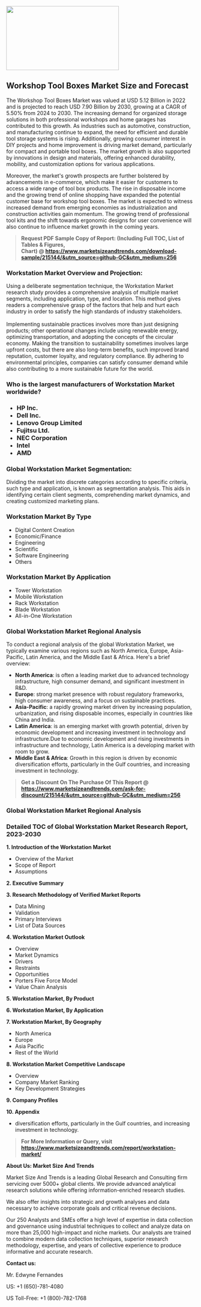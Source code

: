 <p><img class="alignnone size-medium wp-image-20088" src="https://ffe5etoiles.com/wp-content/uploads/2024/12/MST1-300x171.png" alt="" width="300" height="171" /></p><h2>Workshop Tool Boxes Market Size and Forecast</h2><p>The Workshop Tool Boxes Market was valued at USD 5.12 Billion in 2022 and is projected to reach USD 7.90 Billion by 2030, growing at a CAGR of 5.50% from 2024 to 2030. The increasing demand for organized storage solutions in both professional workshops and home garages has contributed to this growth. As industries such as automotive, construction, and manufacturing continue to expand, the need for efficient and durable tool storage systems is rising. Additionally, growing consumer interest in DIY projects and home improvement is driving market demand, particularly for compact and portable tool boxes. The market growth is also supported by innovations in design and materials, offering enhanced durability, mobility, and customization options for various applications.</p><p>Moreover, the market's growth prospects are further bolstered by advancements in e-commerce, which make it easier for customers to access a wide range of tool box products. The rise in disposable income and the growing trend of online shopping have expanded the potential customer base for workshop tool boxes. The market is expected to witness increased demand from emerging economies as industrialization and construction activities gain momentum. The growing trend of professional tool kits and the shift towards ergonomic designs for user convenience will also continue to influence market growth in the coming years.</p></p><blockquote id="" class=""><strong>Request PDF Sample Copy of Report: (Including Full TOC, List of Tables &amp; Figures, Chart)&nbsp;@&nbsp;<strong><a href="https://www.marketsizeandtrends.com/download-sample/215144/&utm_source=github-GC&utm_medium=256" target="_blank">https://www.marketsizeandtrends.com/download-sample/215144/&utm_source=github-GC&utm_medium=256</a></strong></strong></blockquote><h3 id="" class="">Workstation Market&nbsp;Overview and Projection:</h3><p id="" class="">Using a deliberate segmentation technique, the Workstation Market research study provides a comprehensive analysis of multiple market segments, including application, type, and location. This method gives readers a comprehensive grasp of the factors that help and hurt each industry in order to satisfy the high standards of industry stakeholders. <br /> <br />Implementing sustainable practices involves more than just designing products; other operational changes include using renewable energy, optimizing transportation, and adopting the concepts of the circular economy. Making the transition to sustainability sometimes involves large upfront costs, but there are also long-term benefits, such improved brand reputation, customer loyalty, and regulatory compliance. By adhering to environmental principles, companies can satisfy consumer demand while also contributing to a more sustainable future for the world.</p><h3 id="" class="">Who is the largest manufacturers of&nbsp;Workstation Market worldwide?</h3><h3 class=""><p><ul><li>HP Inc. </li><li> Dell Inc. </li><li> Lenovo Group Limited </li><li> Fujitsu Ltd. </li><li> NEC Corporation </li><li> Intel </li><li> AMD</li></ul></p></h3><h3 id="" class="">Global&nbsp;Workstation Market Segmentation:</h3><p id="" class="">Dividing the market into discrete categories according to specific criteria, such type and application, is known as segmentation analysis. This aids in identifying certain client segments, comprehending market dynamics, and creating customized marketing plans.</p><h3 id="" class="">Workstation Market&nbsp;By Type</h3><p><p><ul><li>Digital Content Creation</li><li> Economic/Finance</li><li> Engineering</li><li> Scientific</li><li> Software Engineering</li><li> Others</p></li></ul></p></p><h3 id="" class="">Workstation Market&nbsp;By Application</h3><p class=""><p><ul><li>Tower Workstation</li><li> Mobile Workstation</li><li> Rack Workstation</li><li> Blade Workstation</li><li> All-in-One Workstation</li></ul></p></p><h3 id="" class="">Global Workstation Market Regional Analysis</h3><p id="" class="">To conduct a regional analysis of the global Workstation Market, we typically examine various regions such as North America, Europe, Asia-Pacific, Latin America, and the Middle East &amp; Africa. Here's a brief overview:</p><ul><li><strong>North America</strong>: is often a leading market due to advanced technology infrastructure, high consumer demand, and significant investment in R&amp;D.</li><li><strong>Europe</strong>: strong market presence with robust regulatory frameworks, high consumer awareness, and a focus on sustainable practices.</li><li><strong>Asia-Pacific</strong>: a rapidly growing market driven by increasing population, urbanization, and rising disposable incomes, especially in countries like China and India.</li><li><strong>Latin America</strong>: is an emerging market with growth potential, driven by economic development and increasing investment in technology and infrastructure.Due to economic development and rising investments in infrastructure and technology, Latin America is a developing market with room to grow.</li><li><strong>Middle East &amp; Africa</strong>: Growth in this region is driven by economic diversification efforts, particularly in the Gulf countries, and increasing investment in technology.</li></ul><blockquote id="" class=""><strong>Get a Discount On The Purchase Of This Report @ <strong><a href="https://www.marketsizeandtrends.com/ask-for-discount/215144/&utm_source=github-GC&utm_medium=256" target="_blank">https://www.marketsizeandtrends.com/ask-for-discount/215144/&utm_source=github-GC&utm_medium=256</a></strong></strong></blockquote><h3 id="" class="">Global Workstation Market Regional Analysis</h3><h3 id="" class="">Detailed TOC of Global Workstation Market Research Report, 2023-2030</h3><p id="" class=""><strong>1. Introduction of the Workstation Market</strong></p><ul><li>Overview of the Market</li><li>Scope of Report</li><li>Assumptions</li></ul><p id="" class=""><strong>2. Executive Summary</strong></p><p id="" class=""><strong>3. Research Methodology of Verified Market Reports</strong></p><ul><li>Data Mining</li><li>Validation</li><li>Primary Interviews</li><li>List of Data Sources</li></ul><p id="" class=""><strong>4. Workstation Market Outlook</strong></p><ul><li>Overview</li><li>Market Dynamics</li><li>Drivers</li><li>Restraints</li><li>Opportunities</li><li>Porters Five Force Model</li><li>Value Chain Analysis</li></ul><p id="" class=""><strong>5. Workstation Market, By Product</strong></p><p id="" class=""><strong>6. Workstation Market, By Application</strong></p><p id="" class=""><strong>7. Workstation Market, By Geography</strong></p><ul><li>North America</li><li>Europe</li><li>Asia Pacific</li><li>Rest of the World</li></ul><p id="" class=""><strong>8. Workstation Market Competitive Landscape</strong></p><ul><li>Overview</li><li>Company Market Ranking</li><li>Key Development Strategies</li></ul><p id="" class=""><strong>9. Company Profiles</strong></p><p id="" class=""><strong>10. Appendix</strong></p><ul><li>diversification efforts, particularly in the Gulf countries, and increasing investment in technology.</li></ul><blockquote id="" class=""><strong>For More Information or Query, visit <strong><strong><a href="https://www.marketsizeandtrends.com/report/workstation-market/" target="_blank">https://www.marketsizeandtrends.com/report/workstation-market/</a></strong></strong></strong></blockquote><p id="" class=""><strong>About Us: Market Size And Trends</strong></p><p id="" class="">Market Size And Trends is a leading Global Research and Consulting firm servicing over 5000+ global clients. We provide advanced analytical research solutions while offering information-enriched research studies.</p><p id="" class="">We also offer insights into strategic and growth analyses and data necessary to achieve corporate goals and critical revenue decisions.</p><p id="" class="">Our 250 Analysts and SMEs offer a high level of expertise in data collection and governance using industrial techniques to collect and analyze data on more than 25,000 high-impact and niche markets. Our analysts are trained to combine modern data collection techniques, superior research methodology, expertise, and years of collective experience to produce informative and accurate research.</p><p id="" class=""><strong>Contact us:</strong></p><p id="" class="">Mr. Edwyne Fernandes</p><p id="" class="">US: +1 (650)-781-4080</p><p id="" class="">US Toll-Free: +1 (800)-782-1768</p>

